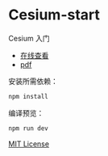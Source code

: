 # Cesium-start
Cesium 入门

- [在线查看](https://sogrey.github.io/Cesium-start/)
- [pdf](https://github.com/Sogrey/Cesium-start/blob/master/vuepress2pdf/Cesium%E5%85%A5%E9%97%A8%E7%AC%94%E8%AE%B0.pdf)

安装所需依赖：


``` bash
npm install
```

编译预览：

``` bash
npm run dev
```

[MIT License](https://sogrey.github.io/about/mit.html)

